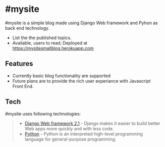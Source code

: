 # \#mysite

\#mysite is a simple blog made using Django Web framework and Pyhon as back end technology.

  - List the the published topics.
  - Available, users to read; Deployed at https://mysitesmallblog.herokuapp.com

## Features
  - Currently basic blog functionality are supported
  - Future plans are to provide the rich user experiance with Javascript Front End.
  
## Tech

\#mysite uses following technologies:

> * [Django Web framework 2.1](https://www.djangoproject.com/) - Django makes it easier to build better Web apps more quickly and with less code.
> * [Python](https://en.wikipedia.org/wiki/Python_(programming_language)) - Python is an interpreted high-level programming language for general-purpose programming.
